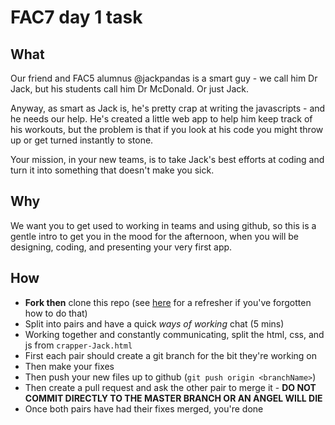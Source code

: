 # FAC7 day 1 task  

## What  

Our friend and FAC5 alumnus @jackpandas is a smart guy - we call him Dr Jack, but his students call him Dr McDonald. Or just Jack.  

Anyway, as smart as Jack is, he's pretty crap at writing the javascripts - and he needs our help. He's created a little web app to help him keep track of his workouts, but the problem is that if you look at his code you might throw up or get turned instantly to stone. 

Your mission, in your new teams, is to take Jack's best efforts at coding and turn it into something that doesn't make you sick.  

## Why  

We want you to get used to working in teams and using github, so this is a gentle intro to get you in the mood for the afternoon, when you will be designing, coding, and presenting your very first app.  

## How  

* **Fork then** clone this repo (see [here](https://github.com/NataliaLKB/learn-git-basics) for a refresher if you've forgotten how to do that)
* Split into pairs and have a quick *ways of working* chat (5 mins)
* Working together and constantly communicating, split the html, css, and js from ```crapper-Jack.html```
 * First each pair should create a git branch for the bit they're working on 
 * Then make your fixes  
 * Then push your new files up to github (```git push origin <branchName>```)
 * Then create a pull request and ask the other pair to merge it - **DO NOT COMMIT DIRECTLY TO THE MASTER BRANCH OR AN ANGEL WILL DIE**
 * Once both pairs have had their fixes merged, you're done
